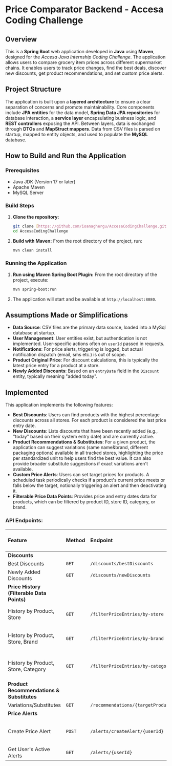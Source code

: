 # Price Comparator Backend - Accesa Coding Challenge

## Overview

This is a **Spring Boot** web application developed in **Java** using **Maven**, designed for the *Accesa Java Internship Coding Challenge*. The application allows users to compare grocery item prices across different supermarket chains. It enables users to track price changes, find the best deals, discover new discounts, get product recommendations, and set custom price alerts.

## Project Structure

The application is built upon a **layered architecture** to ensure a clear separation of concerns and promote maintainability. Core components include **JPA entities** for the data model, **Spring Data JPA repositories** for database interaction, a **service layer** encapsulating business logic, and **REST controllers** exposing the API. Between layers, data is exchanged through **DTOs** and **MapStruct mappers**. Data from CSV files is parsed on startup, mapped to entity objects, and used to populate the **MySQL** database. 


## How to Build and Run the Application

### Prerequisites

* Java JDK (Version 17 or later)
* Apache Maven
* MySQL Server

### Build Steps

1.  **Clone the repository:**
    ```bash
    git clone [https://github.com/ioanaghergu/AccesaCodingChallenge.git](https://github.com/ioanaghergu/AccesaCodingChallenge.git)
    cd AccesaCodingChallenge
    ```
2.  **Build with Maven:**
    From the root directory of the project, run:
    ```bash
    mvn clean install
    ```
    
### Running the Application

1.  **Run using Maven Spring Boot Plugin:**
    From the root directory of the project, execute:
    ```bash
    mvn spring-boot:run
    ```
2.  The application will start and be available at `http://localhost:8080`.

## Assumptions Made or Simplifications

* **Data Source**: CSV files are the primary data source, loaded into a MySql database at startup.
* **User Management**: User entities exist, but authentication is not implemented. User-specific actions often on `userId` passed in requests.
* **Notifications**: For price alerts, triggering is logged, but actual notification dispatch (email, sms etc.) is out of scope.
* **Product Original Price**: For discount calculations, this is typically the latest price entry for a product at a store.
* **Newly Added Discounts**: Based on an `entryDate` field in the `Discount` entity, typically meaning "added today".

## Implemented 

This application implements the following features:

* **Best Discounts**: Users can find products with the highest percentage discounts across all stores. For each product is considered the last price entry date.
* **New Discounts**: Lists discounts that have been recently added (e.g., "today" based on their system entry date) and are currently active.
* **Product Recommendations & Substitutes**: For a given product, the application can suggest variations (same name&brand, different packaging options) available in all tracked stores, highlighting the price per standardized unit to help users find the best value. It can also provide broader substitute suggestions if exact variations aren't available.
* **Custom Price Alerts**: Users can set target prices for products. A scheduled task periodically checks if a product's current price meets or falls below the target, notionally triggering an alert and then deactivating it.
* **Filterable Price Data Points**: Provides price and entry dates data for products, which can be filtered by product ID, store ID, category, or brand. 

### API Endpoints:

| Feature                                       | Method | Endpoint                                      | Query Parameters (Required/Optional)             | Request Body (Example for POST/PUT)                     |
| :-------------------------------------------- | :----- | :-------------------------------------------- | :----------------------------------------------- | :------------------------------------------------------ |
| **Discounts** |        |                                               |                                                  |                                                         |
| Best Discounts                                | `GET`  | `/discounts/bestDiscounts`                    | N/A                                              | N/A                                                     |
| Newly Added Discounts                         | `GET`  | `/discounts/newDiscounts`                     | N/A                                              | N/A                                                     |
| **Price History (Filterable Data Points)** |        |                                               |                                                  |                                                         |
| History by Product, Store                   | `GET`  | `/filterPriceEntries/by-store`                | `productId` (Long, required), `storeId` (Long, required) | N/A                                                     |
| History by Product, Store, Brand            | `GET`  | `/filterPriceEntries/by-brand`                | `productId` (Long, req.), `storeId` (Long, req.), `brand` (String, req.) | N/A                                                     |
| History by Product, Store, Category         | `GET`  | `/filterPriceEntries/by-category`             | `productId` (Long, req.), `storeId` (Long, req.), `category` (String, req.) | N/A                                                     |
| **Product Recommendations & Substitutes** |        |                                               |                                                  |                                                         |
| Variations/Substitutes      | `GET`  | `/recommendations/{targetProductId}`            | N/A                                              | N/A                                                     |
| **Price Alerts** |        |                                               |                                                  |                                                         |
| Create Price Alert                            | `POST` | `/alerts/createAlert/{userId}`                  | N/A                                              | `{"userId": 1, "productId": 1, "targetPrice": 10.00}` |
| Get User's Active Alerts                      | `GET`  | `/alerts/{userId}`                              | N/A                                              | N/A                                                     |

